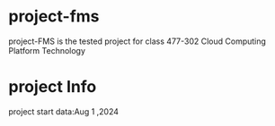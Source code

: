 # project-fms
project-FMS is the tested project for class 477-302 Cloud Computing Platform Technology

# project Info
project start data:Aug 1 ,2024
